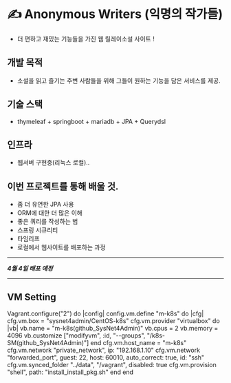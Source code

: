 # ✍️ Anonymous Writers (익명의 작가들)
- 더 편하고 재밌는 기능들을 가진 웹 릴레이소설 사이트 !

## 개발 목적
- 소설을 읽고 즐기는 주변 사람들을 위해 그들이 원하는 기능을 담은 서비스를 제공.

## 기술 스택
- thymeleaf + springboot + mariadb + JPA + Querydsl

## 인프라
- 웹서버 구현중(리눅스 로컬)..


## 이번 프로젝트를 통해 배울 것.
- 좀 더 유연한 JPA 사용
- ORM에 대한 더 많은 이해 
- 좋은 쿼리를 작성하는 법
- 스프링 시큐리티
- 타임리프
- 로컬에서 웹사이트를 배포하는 과정
- - - - --- - --
***4월 4일 배포 예정***

---------------------

## VM Setting
Vagrant.configure("2") do |config|
  config.vm.define "m-k8s" do |cfg|
    cfg.vm.box = "sysnet4admin/CentOS-k8s"
    cfg.vm.provider "virtualbox" do |vb|
      vb.name = "m-k8s(github_SysNet4Admin)"
      vb.cpus = 2
      vb.memory = 4096
      vb.customize ["modifyvm", :id, "--groups", "/k8s-SM(github_SysNet4Admin)"]
    end
    cfg.vm.host_name = "m-k8s"
    cfg.vm.network "private_network", ip: "192.168.1.10"
    cfg.vm.network "forwarded_port", guest: 22, host: 60010, auto_correct: true, id: "ssh"
    cfg.vm.synced_folder "../data", "/vagrant", disabled: true
    cfg.vm.provision "shell", path: "install_install_pkg.sh"
  end
end
